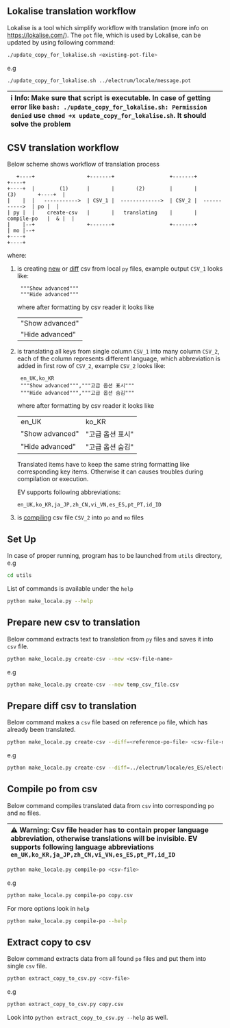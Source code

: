 ## Lokalise translation workflow
Lokalise is a tool which simplify workflow with translation (more info on https://lokalise.com/).
The `pot` file, which is used by Lokalise, can be updated by using following command:
```bash
./update_copy_for_lokalise.sh <existing-pot-file>
```
e.g
```bash
./update_copy_for_lokalise.sh ../electrum/locale/message.pot
```

|:information_source: Info: Make sure that script is executable. In case of getting error like `bash: ./update_copy_for_lokalise.sh: Permission denied` use `chmod +x update_copy_for_lokalise.sh`. It should solve the problem |
|:------------------------------------------------------------------------------------------------------------------------------------------------------------------------------------------------------------------------------|


## CSV translation workflow
Below scheme shows workflow of translation process
```
   +----+                 +-------+                  +-------+                   +----+
+----+  |        (1)      |       |       (2)        |       |      (3)       +----+  |
|    |  |   ----------->  | CSV_1 |  ------------->  | CSV_2 |  ----------->  | po |  |
| py |  |    create-csv   |       |   translating    |       |   compile-po   |  & |  |
|    |--+                 +-------+                  +-------+                | mo |--+
+----+                                                                        +----+
```
where:

1. is creating [new](#prepare-new-csv-to-translation) or [diff](#prepare-diff-csv-to-translation) csv from local `py` files, example output `CSV_1` looks like:
   ```csv
    """Show advanced"""
    """Hide advanced"""
   ```
   where after formatting by csv reader it looks like
    <table>
        <tr>
            <td>"Show advanced"</td>
        </tr>
        <tr>
            <td>"Hide advanced"</td>
        </tr>
    </table>

2. is translating all keys from single column `CSV_1` into many column `CSV_2`, each of the column represents different language, which abbreviation is added in first row of `CSV_2`, example `CSV_2` looks like:
   ```csv
    en_UK,ko_KR
    """Show advanced""","""고급 옵션 표시"""
    """Hide advanced""","""고급 옵션 숨김"""
   ```
   where after formatting by csv reader it looks like
    <table>
        <tr>
            <td>en_UK</td>
            <td>ko_KR</td>
        </tr>
        <tr>
            <td>"Show advanced"</td>
            <td>"고급 옵션 표시"</td>
        </tr>
        <tr>
            <td>"Hide advanced"</td>
            <td>"고급 옵션 숨김"</td>
        </tr>
    </table>

   Translated items have to keep the same string formatting like corresponding key items. Otherwise it can causes troubles during compilation or execution.

   EV supports following abbreviations:
   ```
   en_UK,ko_KR,ja_JP,zh_CN,vi_VN,es_ES,pt_PT,id_ID
   ```
3. is [compiling](#compile-po-from-csv) csv file `CSV_2` into `po` and `mo` files

## Set Up
In case of proper running, program has to be launched from `utils` directory, e.g

```bash
cd utils
```
List of commands is available under the `help`
```bash
python make_locale.py --help
```

## Prepare new csv to translation
Below command extracts text to translation from `py` files and saves it into `csv` file.
```bash
python make_locale.py create-csv --new <csv-file-name>
```
e.g
```bash
python make_locale.py create-csv --new temp_csv_file.csv
```

## Prepare diff csv to translation
Below command makes a `csv` file based on reference `po` file, which has already been translated.
```bash
python make_locale.py create-csv --diff=<reference-po-file> <csv-file-name>
```
e.g
```bash
python make_locale.py create-csv --diff=../electrum/locale/es_ES/electrum.po temp_csv_file.csv
```

## Compile po from csv
Below command compiles translated data from `csv` into corresponding `po` and `mo` files.

|:warning: Warning: Csv file header has to contain proper language abbreviation, otherwise translations will be invisible. EV supports following language abbreviations `en_UK,ko_KR,ja_JP,zh_CN,vi_VN,es_ES,pt_PT,id_ID`|
|:-----------------------------------------------------------------------------------------------------------------------------------------------------------------------------------------------------------------------------|

```bash
python make_locale.py compile-po <csv-file>
```
e.g
```bash 
python make_locale.py compile-po copy.csv
```
For more options look in `help`
```bash
python make_locale.py compile-po --help
```

## Extract copy to csv
Below command extracts data from all found `po` files and put them into single `csv` file.
```bash
python extract_copy_to_csv.py <csv-file>
```
e.g
```bash
python extract_copy_to_csv.py copy.csv
```
Look into `python extract_copy_to_csv.py --help` as well.
